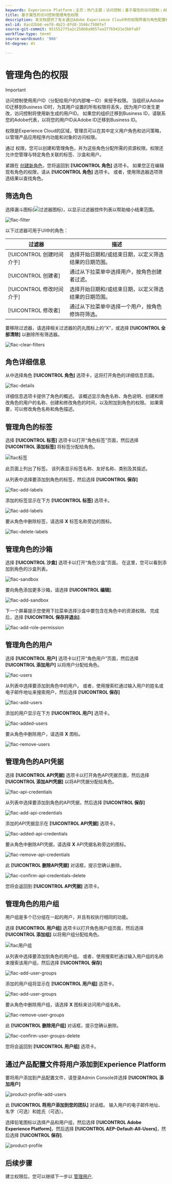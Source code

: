 ```yaml
---
keywords: Experience Platform；主页；热门主题；访问控制；基于属性的访问控制；ABAC
title: 基于属性的访问控制管理角色权限
description: 本文档提供了有关通过Adobe Experience Cloud中的权限界面为角色配置权限的信息
exl-id: 8acd2bb6-eef8-4b23-8fd8-3566c7508fe7
source-git-commit: 9515527f5a2c250b0a9057aa37769431e3b6fa07
workflow-type: tm+mt
source-wordcount: '966'
ht-degree: 4%

---
```


# 管理角色的权限

>[!IMPORTANT]
>
>访问控制使用用户ID（分配给用户的内部唯一ID）来授予权限。 当组织从Adobe ID迁移到Business ID时，为其用户设置的所有权限将丢失，因为用户ID发生更改，访问控制将使用新生成的用户ID。 如果您的组织迁移到Business ID，请联系您的Adobe代表，以将您的用户ID从Adobe ID迁移到Business ID。

权限是Experience Cloud的区域，管理员可以在其中定义用户角色和访问策略，以管理产品应用程序内功能和对象的访问权限。

通过 权限，您可以创建和管理角色，并为这些角色分配所需的资源权限。权限还允许您管理与特定角色关联的标签、沙盒和用户。

紧跟在 [创建新角色](#create-a-new-role)，您将返回到 **[!UICONTROL 角色]** 选项卡。 如果您正在编辑现有角色的权限，请从 **[!UICONTROL 角色]** 选项卡。 或者，使用筛选器选项筛选结果以查找角色。

## 筛选角色

选择漏斗图标(![过滤器图标](../../images/icon.png))，以显示过滤器控件列表以帮助缩小结果范围。

![flac-filter](../../images/flac-ui/flac-filters.png)

以下过滤器可用于UI中的角色：

| 过滤器 | 描述 |
| --- | --- |
| [!UICONTROL 创建时间介于] | 选择开始日期和/或结束日期，以定义筛选结果的日期范围。 |
| [!UICONTROL 创建者] | 通过从下拉菜单中选择用户，按角色创建者过滤。 |
| [!UICONTROL 修改时间介于] | 选择开始日期和/或结束日期，以定义筛选结果的日期范围。 |
| [!UICONTROL 修改者] | 通过从下拉菜单中选择一个用户，按角色修饰符筛选。 |

要移除过滤器，请选择相关过滤器的药丸图标上的“X”，或选择 **[!UICONTROL 全部清除]** 以删除所有筛选器。

![flac-clear-filters](../../images/flac-ui/flac-clear-filters.png)

## 角色详细信息

从中选择角色 **[!UICONTROL 角色]** 选项卡，这将打开角色的详细信息页面。

![flac-details](../../images/flac-ui/flac-details.png)

详细信息选项卡提供了角色的概述。 该概述显示角色名称、角色说明、创建和修改角色的用户的名称、创建和修改角色的时间，以及附加到角色的权限。 如果需要，可以修改角色名称和角色描述。

## 管理角色的标签

选择 **[!UICONTROL 标签]** 选项卡以打开“角色标签”页面，然后选择 **[!UICONTROL 添加标签]** 将标签分配给角色。

![flac标签](../../images/flac-ui/flac-labels.png)

此页面上列出了标签。 该列表显示标签名称、友好名称、类别及其描述。

从列表中选择要添加到角色的标签，然后选择 **[!UICONTROL 保存]**

![flac-add-labels](../../images/flac-ui/flac-add-labels.png)

添加的标签显示在下方 **[!UICONTROL 标签]** 选项卡。

![flac-add-labels](../../images/flac-ui/flac-added-labels.png)

要从角色中删除标签，请选择 **X** 标签名称旁边的图标。

![flac-delete-labels](../../images/flac-ui/flac-delete-labels.png)

## 管理角色的沙箱

选择 **[!UICONTROL 沙盒]** 选项卡以打开“角色沙盒”页面。 在这里，您可以看到添加到角色的沙盒列表。

![flac-sandbox](../../images/flac-ui/flac-sandboxes.png)

要向角色添加更多沙箱，请选择 **[!UICONTROL 编辑]**.

![flac-add-sandbox](../../images/flac-ui/flac-add-sandboxes.png)

下一个屏幕提示您使用下拉菜单选择沙盒中要包含在角色中的资源权限。 完成后，选择 **[!UICONTROL 保存并退出]**.

![flac-add-role-permission](../../images/flac-ui/flac-add-role-permission.png)

## 管理角色的用户

选择 **[!UICONTROL 用户]** 选项卡以打开“角色用户”页面，然后选择 **[!UICONTROL 添加用户]** 以将用户分配给角色。

![flac-users](../../images/flac-ui/flac-users.png)

从列表中选择要添加到角色中的用户。 或者，使用搜索栏通过输入用户的姓名或电子邮件地址来搜索用户，然后选择 **[!UICONTROL 保存]**

![flac-add-users](../../images/flac-ui/flac-add-users.png)

添加的用户显示在下方 **[!UICONTROL 用户]** 选项卡。

![flac-added-users](../../images/flac-ui/flac-added-users.png)

要从角色中删除用户，请选择 **X** 图标。

![flac-remove-users](../../images/flac-ui/flac-remove-users.png)

## 管理角色的API凭据

选择 **[!UICONTROL API凭据]** 选项卡以打开角色API凭据页面，然后选择 **[!UICONTROL 添加API凭据]** 以将API凭据分配给角色。

![flac-api-credentials](../../images/flac-ui/flac-api-credentials.png)

从列表中选择要添加到角色的API凭据，然后选择 **[!UICONTROL 保存]**

![flac-add-api-credentials](../../images/flac-ui/flac-add-api-credentials.png)

添加的API凭据显示在 **[!UICONTROL API凭据]** 选项卡。

![flac-added-api-credentials](../../images/flac-ui/flac-added-api-credentials.png)

要从角色中删除API凭据，请选择 **X** API凭据名称旁边的图标。

![flac-remove-api-credentials](../../images/flac-ui/flac-remove-api-credentials.png)

此 **[!UICONTROL 删除API凭据]** 对话框，提示您确认删除。

![flac-confirm-api-credentials-delete](../../images/flac-ui/flac-confirm-api-credentials-delete.png)

您将会返回到 **[!UICONTROL API凭据]** 选项卡。

## 管理角色的用户组

用户组是多个已分组在一起的用户，并且有权执行相同的功能。

选择 **[!UICONTROL 用户组]** 选项卡以打开角色用户组页面，然后选择 **[!UICONTROL 添加组]** 以将用户组分配给角色。

![flac用户组](../../images/flac-ui/flac-user-groups.png)

从列表中选择要添加到角色的用户组。 或者，使用搜索栏通过输入用户组的名称来搜索该用户组，然后选择 **[!UICONTROL 保存]**

![flac-add-user-groups](../../images/flac-ui/flac-add-user-groups.png)

添加的用户组将显示在 **[!UICONTROL 用户组]** 选项卡。

![flac-add-user-groups](../../images/flac-ui/flac-added-user-groups.png)

要从角色中删除用户组，请选择 **X** 图标来访问用户组名称。

![flac-remove-user-groups](../../images/flac-ui/flac-remove-user-groups.png)

此 **[!UICONTROL 删除用户组]** 对话框，提示您确认删除。

![flac-confirm-user-groups-delete](../../images/flac-ui/flac-confirm-user-groups-delete.png)

您将会返回到 **[!UICONTROL 用户组]** 选项卡。

## 通过产品配置文件将用户添加到Experience Platform

要将用户添加到产品配置文件，请登录Admin Console并选择 **[!UICONTROL 添加用户]**

![product-profile-add-users](../../images/flac-ui/product-profile-add-users.png)

此 **[!UICONTROL 将用户添加到您的团队]** 对话框。 输入用户的电子邮件地址、名字（可选）和姓氏（可选）。

选择铅笔图标以选择产品和用户组，然后选择 **[!UICONTROL Adobe Experience Platform]**，然后选择 **[!UICONTROL AEP-Default-All-Users]**，然后选择  **[!UICONTROL 保存]**.

![product-profile](../../images/flac-ui/product-profile.png)

## 后续步骤

建立权限后，您可以继续下一步以 [管理用户](users.md).
